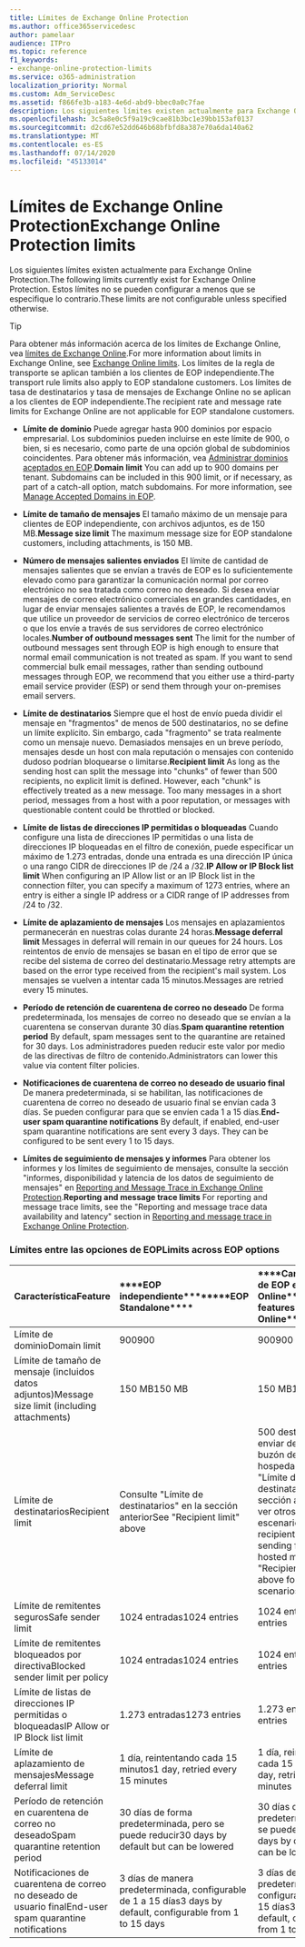 ```yaml
---
title: Límites de Exchange Online Protection
ms.author: office365servicedesc
author: pamelaar
audience: ITPro
ms.topic: reference
f1_keywords:
- exchange-online-protection-limits
ms.service: o365-administration
localization_priority: Normal
ms.custom: Adm_ServiceDesc
ms.assetid: f866fe3b-a183-4e6d-abd9-bbec0a0c7fae
description: Los siguientes límites existen actualmente para Exchange Online Protection. Estos límites no se pueden configurar a menos que se especifique lo contrario.
ms.openlocfilehash: 3c5a8e0c5f9a19c9cae81b3bc1e39bb153af0137
ms.sourcegitcommit: d2cd67e52dd646b68bfbfd8a387e70a6da140a62
ms.translationtype: MT
ms.contentlocale: es-ES
ms.lasthandoff: 07/14/2020
ms.locfileid: "45133014"
---
```

# <a name="exchange-online-protection-limits"></a><span data-ttu-id="dd55c-104">Límites de Exchange Online Protection</span><span class="sxs-lookup"><span data-stu-id="dd55c-104">Exchange Online Protection limits</span></span>

<span data-ttu-id="dd55c-105">Los siguientes límites existen actualmente para Exchange Online Protection.</span><span class="sxs-lookup"><span data-stu-id="dd55c-105">The following limits currently exist for Exchange Online Protection.</span></span> <span data-ttu-id="dd55c-106">Estos límites no se pueden configurar a menos que se especifique lo contrario.</span><span class="sxs-lookup"><span data-stu-id="dd55c-106">These limits are not configurable unless specified otherwise.</span></span> 
  
> [!TIP]
> <span data-ttu-id="dd55c-107">Para obtener más información acerca de los límites de Exchange Online, vea [límites de Exchange Online](../exchange-online-service-description/exchange-online-limits.md).</span><span class="sxs-lookup"><span data-stu-id="dd55c-107">For more information about limits in Exchange Online, see [Exchange Online limits](../exchange-online-service-description/exchange-online-limits.md).</span></span> <span data-ttu-id="dd55c-108">Los límites de la regla de transporte se aplican también a los clientes de EOP independiente.</span><span class="sxs-lookup"><span data-stu-id="dd55c-108">The transport rule limits also apply to EOP standalone customers.</span></span> <span data-ttu-id="dd55c-109">Los límites de tasa de destinatarios y tasa de mensajes de Exchange Online no se aplican a los clientes de EOP independiente.</span><span class="sxs-lookup"><span data-stu-id="dd55c-109">The recipient rate and message rate limits for Exchange Online are not applicable for EOP standalone customers.</span></span> 
  
- <span data-ttu-id="dd55c-p104">**Límite de dominio** Puede agregar hasta 900 dominios por espacio empresarial. Los subdominios pueden incluirse en este límite de 900, o bien, si es necesario, como parte de una opción global de subdominios coincidentes. Para obtener más información, vea [Administrar dominios aceptados en EOP](https://go.microsoft.com/fwlink/p/?LinkId=282239).</span><span class="sxs-lookup"><span data-stu-id="dd55c-p104">**Domain limit** You can add up to 900 domains per tenant. Subdomains can be included in this 900 limit, or if necessary, as part of a catch-all option, match subdomains. For more information, see [Manage Accepted Domains in EOP](https://go.microsoft.com/fwlink/p/?LinkId=282239).</span></span>
    
- <span data-ttu-id="dd55c-113">**Límite de tamaño de mensajes** El tamaño máximo de un mensaje para clientes de EOP independiente, con archivos adjuntos, es de 150 MB.</span><span class="sxs-lookup"><span data-stu-id="dd55c-113">**Message size limit** The maximum message size for EOP standalone customers, including attachments, is 150 MB.</span></span> 
    
- <span data-ttu-id="dd55c-p105">**Número de mensajes salientes enviados** El límite de cantidad de mensajes salientes que se envían a través de EOP es lo suficientemente elevado como para garantizar la comunicación normal por correo electrónico no sea tratada como correo no deseado. Si desea enviar mensajes de correo electrónico comerciales en grandes cantidades, en lugar de enviar mensajes salientes a través de EOP, le recomendamos que utilice un proveedor de servicios de correo electrónico de terceros o que los envíe a través de sus servidores de correo electrónico locales.</span><span class="sxs-lookup"><span data-stu-id="dd55c-p105">**Number of outbound messages sent** The limit for the number of outbound messages sent through EOP is high enough to ensure that normal email communication is not treated as spam. If you want to send commercial bulk email messages, rather than sending outbound messages through EOP, we recommend that you either use a third-party email service provider (ESP) or send them through your on-premises email servers.</span></span> 
    
- <span data-ttu-id="dd55c-p106">**Límite de destinatarios** Siempre que el host de envío pueda dividir el mensaje en "fragmentos" de menos de 500 destinatarios, no se define un límite explícito. Sin embargo, cada "fragmento" se trata realmente como un mensaje nuevo. Demasiados mensajes en un breve período, mensajes desde un host con mala reputación o mensajes con contenido dudoso podrían bloquearse o limitarse.</span><span class="sxs-lookup"><span data-stu-id="dd55c-p106">**Recipient limit** As long as the sending host can split the message into "chunks" of fewer than 500 recipients, no explicit limit is defined. However, each "chunk" is effectively treated as a new message. Too many messages in a short period, messages from a host with a poor reputation, or messages with questionable content could be throttled or blocked.</span></span> 
    
- <span data-ttu-id="dd55c-119">**Límite de listas de direcciones IP permitidas o bloqueadas** Cuando configure una lista de direcciones IP permitidas o una lista de direcciones IP bloqueadas en el filtro de conexión, puede especificar un máximo de 1.273 entradas, donde una entrada es una dirección IP única o una rango CIDR de direcciones IP de /24 a /32.</span><span class="sxs-lookup"><span data-stu-id="dd55c-119">**IP Allow or IP Block list limit** When configuring an IP Allow list or an IP Block list in the connection filter, you can specify a maximum of 1273 entries, where an entry is either a single IP address or a CIDR range of IP addresses from /24 to /32.</span></span> 
    
- <span data-ttu-id="dd55c-120">**Límite de aplazamiento de mensajes** Los mensajes en aplazamientos permanecerán en nuestras colas durante 24 horas.</span><span class="sxs-lookup"><span data-stu-id="dd55c-120">**Message deferral limit** Messages in deferral will remain in our queues for 24 hours.</span></span> <span data-ttu-id="dd55c-121">Los reintentos de envío de mensajes se basan en el tipo de error que se recibe del sistema de correo del destinatario.</span><span class="sxs-lookup"><span data-stu-id="dd55c-121">Message retry attempts are based on the error type received from the recipient's mail system.</span></span> <span data-ttu-id="dd55c-122">Los mensajes se vuelven a intentar cada 15 minutos.</span><span class="sxs-lookup"><span data-stu-id="dd55c-122">Messages are retried every 15 minutes.</span></span> 
    
- <span data-ttu-id="dd55c-123">**Período de retención de cuarentena de correo no deseado** De forma predeterminada, los mensajes de correo no deseado que se envían a la cuarentena se conservan durante 30 días.</span><span class="sxs-lookup"><span data-stu-id="dd55c-123">**Spam quarantine retention period** By default, spam messages sent to the quarantine are retained for 30 days.</span></span> <span data-ttu-id="dd55c-124">Los administradores pueden reducir este valor por medio de las directivas de filtro de contenido.</span><span class="sxs-lookup"><span data-stu-id="dd55c-124">Administrators can lower this value via content filter policies.</span></span> 
    
- <span data-ttu-id="dd55c-p109">**Notificaciones de cuarentena de correo no deseado de usuario final** De manera predeterminada, si se habilitan, las notificaciones de cuarentena de correo no deseado de usuario final se envían cada 3 días. Se pueden configurar para que se envíen cada 1 a 15 días.</span><span class="sxs-lookup"><span data-stu-id="dd55c-p109">**End-user spam quarantine notifications** By default, if enabled, end-user spam quarantine notifications are sent every 3 days. They can be configured to be sent every 1 to 15 days.</span></span> 
    
- <span data-ttu-id="dd55c-127">**Límites de seguimiento de mensajes y informes** Para obtener los informes y los límites de seguimiento de mensajes, consulte la sección "informes, disponibilidad y latencia de los datos de seguimiento de mensajes" en [Reporting and Message Trace in Exchange Online Protection](https://go.microsoft.com/fwlink/?LinkId=394248).</span><span class="sxs-lookup"><span data-stu-id="dd55c-127">**Reporting and message trace limits** For reporting and message trace limits, see the "Reporting and message trace data availability and latency" section in [Reporting and message trace in Exchange Online Protection](https://go.microsoft.com/fwlink/?LinkId=394248).</span></span>
    
### <a name="limits-across-eop-options"></a><span data-ttu-id="dd55c-128">Límites entre las opciones de EOP</span><span class="sxs-lookup"><span data-stu-id="dd55c-128">Limits across EOP options</span></span>

|<span data-ttu-id="dd55c-129">**Característica**</span><span class="sxs-lookup"><span data-stu-id="dd55c-129">**Feature**</span></span>|<span data-ttu-id="dd55c-130">\*\*\*\*EOP independiente\*\*\*\*</span><span class="sxs-lookup"><span data-stu-id="dd55c-130">\*\*\*\*EOP Standalone\*\*\*\*</span></span>|<span data-ttu-id="dd55c-131">\*\*\*\*Características de EOP en Exchange Online\*\*\*\*</span><span class="sxs-lookup"><span data-stu-id="dd55c-131">\*\*\*\*EOP features in Exchange Online\*\*\*\*</span></span>|<span data-ttu-id="dd55c-132">\*\*\*\*Exchange Enterprise CAL con servicios\*\*\*\*</span><span class="sxs-lookup"><span data-stu-id="dd55c-132">\*\*\*\*Exchange Enterprise CAL with Services\*\*\*\*</span></span>|
|:-----|:-----|:-----|:-----|
|<span data-ttu-id="dd55c-133">Límite de dominio</span><span class="sxs-lookup"><span data-stu-id="dd55c-133">Domain limit</span></span>  <br/> |<span data-ttu-id="dd55c-134">900</span><span class="sxs-lookup"><span data-stu-id="dd55c-134">900</span></span>  <br/> |<span data-ttu-id="dd55c-135">900</span><span class="sxs-lookup"><span data-stu-id="dd55c-135">900</span></span>  <br/> |<span data-ttu-id="dd55c-136">900</span><span class="sxs-lookup"><span data-stu-id="dd55c-136">900</span></span>  <br/> |
|<span data-ttu-id="dd55c-137">Límite de tamaño de mensaje (incluidos datos adjuntos)</span><span class="sxs-lookup"><span data-stu-id="dd55c-137">Message size limit (including attachments)</span></span>  <br/> |<span data-ttu-id="dd55c-138">150 MB</span><span class="sxs-lookup"><span data-stu-id="dd55c-138">150 MB</span></span>  <br/> |<span data-ttu-id="dd55c-139">150 MB</span><span class="sxs-lookup"><span data-stu-id="dd55c-139">150 MB</span></span>  <br/> |<span data-ttu-id="dd55c-140">150 MB</span><span class="sxs-lookup"><span data-stu-id="dd55c-140">150 MB</span></span>  <br/> |
|<span data-ttu-id="dd55c-141">Límite de destinatarios</span><span class="sxs-lookup"><span data-stu-id="dd55c-141">Recipient limit</span></span>  <br/> |<span data-ttu-id="dd55c-142">Consulte "Límite de destinatarios" en la sección anterior</span><span class="sxs-lookup"><span data-stu-id="dd55c-142">See "Recipient limit" above</span></span>  <br/> |<span data-ttu-id="dd55c-143">500 destinatarios al enviar desde un buzón de correo hospedado; consulte "Límite de destinatarios" en la sección anterior para ver otros escenarios</span><span class="sxs-lookup"><span data-stu-id="dd55c-143">500 recipients when sending from a hosted mailbox; see "Recipient limit" above for other scenarios</span></span>  <br/> |<span data-ttu-id="dd55c-144">Consulte "Límite de destinatarios" en la sección anterior</span><span class="sxs-lookup"><span data-stu-id="dd55c-144">See "Recipient limit" above</span></span>  <br/> |
|<span data-ttu-id="dd55c-145">Límite de remitentes seguros</span><span class="sxs-lookup"><span data-stu-id="dd55c-145">Safe sender limit</span></span>  <br/> |<span data-ttu-id="dd55c-146">1024 entradas</span><span class="sxs-lookup"><span data-stu-id="dd55c-146">1024 entries</span></span>  <br/> |<span data-ttu-id="dd55c-147">1024 entradas</span><span class="sxs-lookup"><span data-stu-id="dd55c-147">1024 entries</span></span>  <br/> ||
|<span data-ttu-id="dd55c-148">Límite de remitentes bloqueados por directiva</span><span class="sxs-lookup"><span data-stu-id="dd55c-148">Blocked sender limit per policy</span></span>  <br/> |<span data-ttu-id="dd55c-149">1024 entradas</span><span class="sxs-lookup"><span data-stu-id="dd55c-149">1024 entries</span></span>  <br/> |<span data-ttu-id="dd55c-150">1024 entradas</span><span class="sxs-lookup"><span data-stu-id="dd55c-150">1024 entries</span></span>  <br/> ||
|<span data-ttu-id="dd55c-151">Límite de listas de direcciones IP permitidas o bloqueadas</span><span class="sxs-lookup"><span data-stu-id="dd55c-151">IP Allow or IP Block list limit</span></span>  <br/> |<span data-ttu-id="dd55c-152">1.273 entradas</span><span class="sxs-lookup"><span data-stu-id="dd55c-152">1273 entries</span></span>  <br/> |<span data-ttu-id="dd55c-153">1.273 entradas</span><span class="sxs-lookup"><span data-stu-id="dd55c-153">1273 entries</span></span>  <br/> |<span data-ttu-id="dd55c-154">1.273 entradas</span><span class="sxs-lookup"><span data-stu-id="dd55c-154">1273 entries</span></span>  <br/> |
|<span data-ttu-id="dd55c-155">Límite de aplazamiento de mensajes</span><span class="sxs-lookup"><span data-stu-id="dd55c-155">Message deferral limit</span></span>  <br/> |<span data-ttu-id="dd55c-156">1 día, reintentando cada 15 minutos</span><span class="sxs-lookup"><span data-stu-id="dd55c-156">1 day, retried every 15 minutes</span></span>  <br/> |<span data-ttu-id="dd55c-157">1 día, reintentando cada 15 minutos</span><span class="sxs-lookup"><span data-stu-id="dd55c-157">1 day, retried every 15 minutes</span></span>  <br/> |<span data-ttu-id="dd55c-158">1 día, reintentando cada 15 minutos</span><span class="sxs-lookup"><span data-stu-id="dd55c-158">1 day, retried every 15 minutes</span></span>  <br/> |
|<span data-ttu-id="dd55c-159">Período de retención en cuarentena de correo no deseado</span><span class="sxs-lookup"><span data-stu-id="dd55c-159">Spam quarantine retention period</span></span>  <br/> |<span data-ttu-id="dd55c-160">30 días de forma predeterminada, pero se puede reducir</span><span class="sxs-lookup"><span data-stu-id="dd55c-160">30 days by default but can be lowered</span></span>  <br/> |<span data-ttu-id="dd55c-161">30 días de forma predeterminada, pero se puede reducir</span><span class="sxs-lookup"><span data-stu-id="dd55c-161">30 days by default but can be lowered</span></span>  <br/> |<span data-ttu-id="dd55c-162">30 días de forma predeterminada, pero se puede reducir</span><span class="sxs-lookup"><span data-stu-id="dd55c-162">30 days by default but can be lowered</span></span>  <br/> |
|<span data-ttu-id="dd55c-163">Notificaciones de cuarentena de correo no deseado de usuario final</span><span class="sxs-lookup"><span data-stu-id="dd55c-163">End-user spam quarantine notifications</span></span>  <br/> |<span data-ttu-id="dd55c-164">3 días de manera predeterminada, configurable de 1 a 15 días</span><span class="sxs-lookup"><span data-stu-id="dd55c-164">3 days by default, configurable from 1 to 15 days</span></span>  <br/> |<span data-ttu-id="dd55c-165">3 días de manera predeterminada, configurable de 1 a 15 días</span><span class="sxs-lookup"><span data-stu-id="dd55c-165">3 days by default, configurable from 1 to 15 days</span></span>  <br/> |<span data-ttu-id="dd55c-166">3 días de manera predeterminada, configurable de 1 a 15 días</span><span class="sxs-lookup"><span data-stu-id="dd55c-166">3 days by default, configurable from 1 to 15 days</span></span>  <br/> |
   

